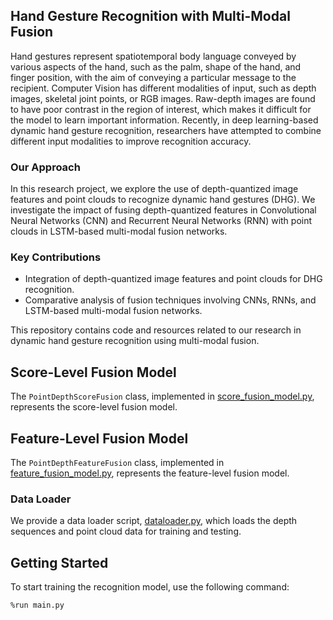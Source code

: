 ## Hand Gesture Recognition with Multi-Modal Fusion

Hand gestures represent spatiotemporal body language conveyed by various aspects of the hand, such as the palm, shape of the hand, and finger position, with the aim of conveying a particular message to the recipient. Computer Vision has different modalities of input, such as depth images, skeletal joint points, or RGB images. Raw-depth images are found to have poor contrast in the region of interest, which makes it difficult for the model to learn important information. Recently, in deep learning-based dynamic hand gesture recognition, researchers have attempted to combine different input modalities to improve recognition accuracy. 

### Our Approach

In this research project, we explore the use of depth-quantized image features and point clouds to recognize dynamic hand gestures (DHG). We investigate the impact of fusing depth-quantized features in Convolutional Neural Networks (CNN) and Recurrent Neural Networks (RNN) with point clouds in LSTM-based multi-modal fusion networks.

### Key Contributions

- Integration of depth-quantized image features and point clouds for DHG recognition.
- Comparative analysis of fusion techniques involving CNNs, RNNs, and LSTM-based multi-modal fusion networks.

This repository contains code and resources related to our research in dynamic hand gesture recognition using multi-modal fusion. 

## Score-Level Fusion Model

The `PointDepthScoreFusion` class, implemented in [score_fusion_model.py](./models/score_fusion_model.py), represents the score-level fusion model.

## Feature-Level Fusion Model

The `PointDepthFeatureFusion` class, implemented in [feature_fusion_model.py](./models/feature_fusion_model.py), represents the feature-level fusion model.

### Data Loader

We provide a data loader script, [dataloader.py](./dataloader.py), which loads the depth sequences and point cloud data for training and testing.

## Getting Started

To start training the recognition model, use the following command:

```bash
%run main.py


